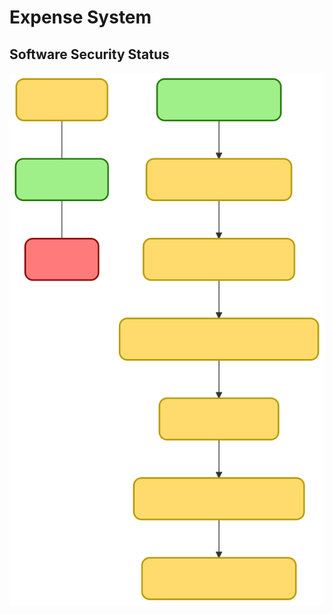 # Expense System

## Software Security Status
![Software Security Touchpoints Status](https://raw.githubusercontent.com/jvjeucl/ExpenseSystem/refs/heads/main/docs/images/diagram.svg)
